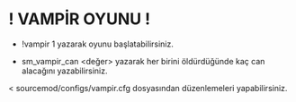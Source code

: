 # ! VAMPİR OYUNU !


- !vampir 1 yazarak oyunu başlatabilirsiniz.
 
- sm_vampir_can <değer> yazarak her birini öldürdüğünde kaç can alacağını yazabilirsiniz.

< sourcemod/configs/vampir.cfg dosyasından düzenlemeleri yapabilirsiniz.

